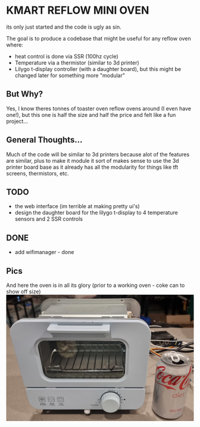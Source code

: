 # KMART REFLOW MINI OVEN

its only just started and the code is ugly as sin.

The goal is to produce a codebase that might be useful for any reflow oven where:
 - heat control is done via SSR (100hz cycle)
 - Temperature via a thermistor (similar to 3d printer)
 - Lilygo t-display controller (with a daughter board), but this might be changed later for something more "modular"

## But Why?

Yes, I know theres tonnes of toaster oven reflow ovens around (I even have one!), but this one is half the size
and half the price and felt like a fun project...

## General Thoughts...

Much of the code will be similar to 3d printers because alot of the features are similar, plus to make it module it
sort of makes sense to use the 3d printer board base as it already has all the modularity for things like tft screens, 
thermistors, etc.

## TODO
 - the web interface (im terrible at making pretty ui's)
 - design the daughter board for the lilygo t-display to 4 temperature sensors and 2 SSR controls

## DONE
 - add wifimanager - done
 
## Pics

And here the oven is in all its glory (prior to a working oven - coke can to show off size)
![image](https://github.com/takigama/KmartReflowMiniOven/blob/main/Pics/20250211_014657_ws.jpg?raw=true)